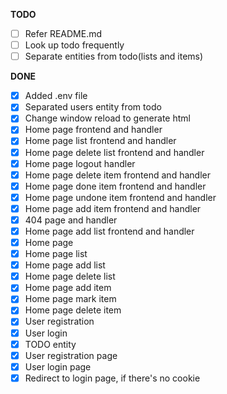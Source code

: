 **TODO**

- [ ] Refer README.md
- [ ] Look up todo frequently
- [ ] Separate entities from todo(lists and items)

**DONE**
- [x] Added .env file
- [x] Separated users entity from todo
- [x] Change window reload to generate html
- [x] Home page frontend and handler
- [x] Home page list frontend and handler
- [x] Home page delete list frontend and handler
- [x] Home page logout handler
- [x] Home page delete item frontend and handler
- [x] Home page done item frontend and handler
- [x] Home page undone item frontend and handler
- [x] Home page add item frontend and handler
- [x] 404 page and handler
- [x] Home page add list frontend and handler
- [x] Home page
- [x] Home page list
- [x] Home page add list
- [x] Home page delete list
- [x] Home page add item
- [x] Home page mark item
- [x] Home page delete item
- [x] User registration 
- [x] User login
- [x] TODO entity
- [x] User registration page
- [x] User login page
- [x] Redirect to login page, if there's no cookie
